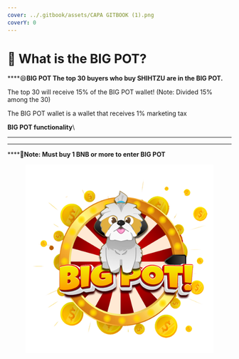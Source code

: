 ```yaml
---
cover: ../.gitbook/assets/CAPA GITBOOK (1).png
coverY: 0
---
```


# 🐶 What is the BIG POT?

****:smile:**BIG POT The top 30 buyers who buy SHIHTZU are in the BIG POT.**

The top 30 will receive 15% of the BIG POT wallet! (Note: Divided 15% among the 30)

The BIG POT wallet is a wallet that receives 1% marketing tax

**BIG POT functionality**\
****

****

****:clap:**Note: Must buy 1 BNB or more to enter BIG POT**

<figure><img src="../.gitbook/assets/shitzu big pot¹.png" alt=""><figcaption></figcaption></figure>
